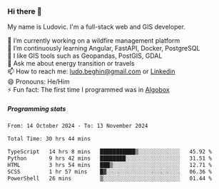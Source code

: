 ### Hi there 👋

My name is Ludovic. I'm a full-stack web and GIS developer.

 🔭 I’m currently working on a wildfire management platform<br/>
 🌱 I’m continuously learning Angular, FastAPI, Docker, PostgreSQL<br/>
 👯 I like GIS tools such as Geopandas, PostGIS, GDAL<br/>
 💬 Ask me about energy transition or travels<br/>
 📫 How to reach me: ludo.beghin@gmail.com or [Linkedin](https://www.linkedin.com/in/ludovic-beghin/)<br/>
 😄 Pronouns: He/Him<br/>
 ⚡ Fun fact: The first time I programmed was in [Algobox](https://fr.wikipedia.org/wiki/Algobox)<br/>

##### Programming stats
<!--START_SECTION:waka-->

```txt
From: 14 October 2024 - To: 13 November 2024

Total Time: 30 hrs 44 mins

TypeScript   14 hrs 8 mins   ███████████▒░░░░░░░░░░░░░   45.92 %
Python       9 hrs 42 mins   ████████░░░░░░░░░░░░░░░░░   31.51 %
HTML         3 hrs 54 mins   ███▒░░░░░░░░░░░░░░░░░░░░░   12.71 %
SCSS         1 hr 57 mins    █▓░░░░░░░░░░░░░░░░░░░░░░░   06.36 %
PowerShell   26 mins         ▒░░░░░░░░░░░░░░░░░░░░░░░░   01.44 %
```

<!--END_SECTION:waka-->
